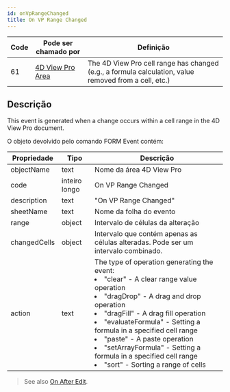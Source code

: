 ```yaml
---
id: onVpRangeChanged
title: On VP Range Changed
---
```


| Code | Pode ser chamado por                                    | Definição                                                                                                                |
| ---- | ------------------------------------------------------- | ------------------------------------------------------------------------------------------------------------------------ |
| 61   | [4D View Pro Area](FormObjects/viewProArea_overview.md) | The 4D View Pro cell range has changed (e.g., a formula calculation, value removed from a cell, etc.) |

## Descrição

This event is generated when a change occurs within a cell range in the 4D View Pro document.

O objeto devolvido pelo comando FORM Event contém:

| Propriedade  | Tipo          | Descrição                                                                                                                                                                                                                                                                                                                                                                                                           |
| ------------ | ------------- | ------------------------------------------------------------------------------------------------------------------------------------------------------------------------------------------------------------------------------------------------------------------------------------------------------------------------------------------------------------------------------------------------------------------- |
| objectName   | text          | Nome da área 4D View Pro                                                                                                                                                                                                                                                                                                                                                                                            |
| code         | inteiro longo | On VP Range Changed                                                                                                                                                                                                                                                                                                                                                                                                 |
| description  | text          | "On VP Range Changed"                                                                                                                                                                                                                                                                                                                                                                                               |
| sheetName    | text          | Nome da folha do evento                                                                                                                                                                                                                                                                                                                                                                                             |
| range        | object        | Intervalo de células da alteração                                                                                                                                                                                                                                                                                                                                                                                   |
| changedCells | object        | Intervalo que contém apenas as células alteradas. Pode ser um intervalo combinado.                                                                                                                                                                                                                                                                                                                                  |
| action       | text          | The type of operation generating the event:<li>"clear" - A clear range value operation</li><li>"dragDrop" - A drag and drop operation</li><li>"dragFill" - A drag fill operation</li><li>"evaluateFormula" - Setting a formula in a specified cell range</li><li>"paste" - A paste operation</li><li>"setArrayFormula" - Setting a formula in a specified cell range</li><li>"sort" - Sorting a range of cells</li> |

> See also [On After Edit](onAfterEdit.md).
